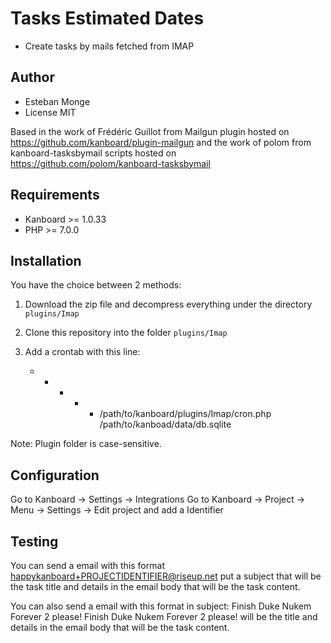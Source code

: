 Tasks Estimated Dates
=====================


- Create tasks by mails fetched from IMAP

Author
------

- Esteban Monge
- License MIT

Based in the work of Frédéric Guillot from Mailgun plugin hosted on https://github.com/kanboard/plugin-mailgun
and the work of polom from kanboard-tasksbymail scripts hosted on https://github.com/polom/kanboard-tasksbymail

Requirements
------------

- Kanboard >= 1.0.33
- PHP >= 7.0.0

Installation
------------

You have the choice between 2 methods:

1. Download the zip file and decompress everything under the directory `plugins/Imap`
2. Clone this repository into the folder `plugins/Imap`
3. Add a crontab with this line:

	* * * * *  /path/to/kanboard/plugins/Imap/cron.php /path/to/kanboad/data/db.sqlite

Note: Plugin folder is case-sensitive.

Configuration
-------------

Go to Kanboard -> Settings -> Integrations
Go to Kanboard -> Project -> Menu -> Settings -> Edit project and add a Identifier

Testing
-------

You can send a email with this format happykanboard+PROJECTIDENTIFIER@riseup.net put a subject that will be the task title and details in the email body that will be the task content.

You can also send a email with this format in subject: Finish Duke Nukem Forever 2 <PROJECTIDENTIFIER> please! Finish Duke Nukem Forever 2 please! will be the title and details in the email body that will be the task content.

